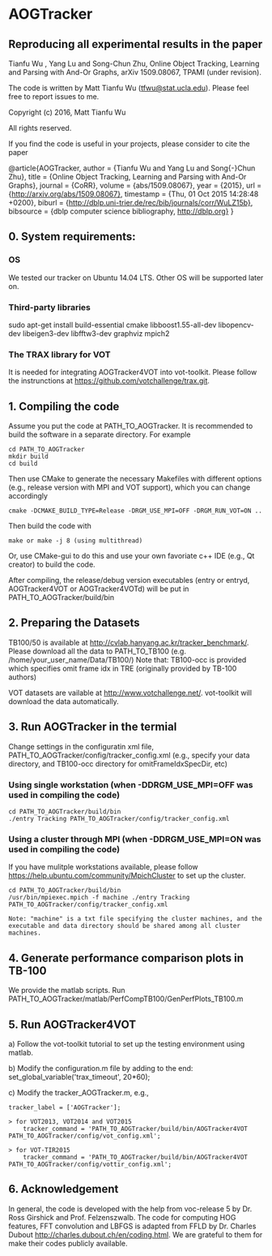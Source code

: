 # AOGTracker 

## Reproducing all experimental results in the paper
Tianfu Wu , Yang Lu and Song-Chun Zhu, Online Object Tracking, Learning and Parsing with And-Or Graphs, arXiv 1509.08067, TPAMI (under revision).

The code is written by Matt Tianfu Wu (tfwu@stat.ucla.edu). Please feel free to report issues to me. 

Copyright (c) 2016, Matt Tianfu Wu

All rights reserved.

If you find the code is useful in your projects, please consider to cite the paper

@article{AOGTracker,
  author    = {Tianfu Wu and
               Yang Lu and
               Song{-}Chun Zhu},
  title     = {Online Object Tracking, Learning and Parsing with And-Or Graphs},
  journal   = {CoRR},
  volume    = {abs/1509.08067},
  year      = {2015},
  url       = {http://arxiv.org/abs/1509.08067},
  timestamp = {Thu, 01 Oct 2015 14:28:48 +0200},
  biburl    = {http://dblp.uni-trier.de/rec/bib/journals/corr/WuLZ15b},
  bibsource = {dblp computer science bibliography, http://dblp.org}
}


## 0. System requirements:

### OS
We tested our tracker on Ubuntu 14.04 LTS. Other OS will be supported later on.

### Third-party libraries
sudo apt-get install build-essential cmake libboost1.55-all-dev libopencv-dev libeigen3-dev  libfftw3-dev graphviz mpich2

###  The TRAX library for VOT
It is needed for integrating AOGTracker4VOT into vot-toolkit. Please follow the instrunctions at https://github.com/votchallenge/trax.git.

## 1. Compiling the code
Assume you put the code at PATH_TO_AOGTracker.
It is recommended to build the software in a separate directory. For example

	cd PATH_TO_AOGTracker
	mkdir build
	cd build

Then use CMake to generate the necessary Makefiles with different options (e.g., release version with MPI and VOT support), which you can change accordingly 
	
	cmake -DCMAKE_BUILD_TYPE=Release -DRGM_USE_MPI=OFF -DRGM_RUN_VOT=ON ..

Then build the code with

	make or make -j 8 (using multithread)

Or, use CMake-gui to do this and use your own favoriate c++ IDE (e.g., Qt creator) to build the code.

After compiling, the release/debug version executables (entry or entryd, AOGTracker4VOT or AOGTracker4VOTd) will be put in PATH_TO_AOGTracker/build/bin

## 2. Preparing the Datasets
TB100/50 is available at http://cvlab.hanyang.ac.kr/tracker_benchmark/. Please download all the data to PATH_TO_TB100 (e.g. /home/your_user_name/Data/TB100/)
Note that: TB100-occ is provided which specifies omit frame idx in TRE (originally provided by TB-100 authors)

VOT datasets are vailable at http://www.votchallenge.net/. vot-toolkit will download the data automatically.

## 3. Run AOGTracker in the termial
Change settings in the configuratin xml file, PATH_TO_AOGTracker/config/tracker_config.xml (e.g., specify your data directory, and TB100-occ directory for omitFrameIdxSpecDir, etc)

### Using single workstation (when -DDRGM_USE_MPI=OFF was used in compiling the code)

	cd PATH_TO_AOGTracker/build/bin
	./entry Tracking PATH_TO_AOGTracker/config/tracker_config.xml

### Using a cluster through MPI  (when -DDRGM_USE_MPI=ON was used in compiling the code)
If you have mulitple workstations available, please follow https://help.ubuntu.com/community/MpichCluster to set up the cluster.
	
	cd PATH_TO_AOGTracker/build/bin
	/usr/bin/mpiexec.mpich -f machine ./entry Tracking PATH_TO_AOGTracker/config/tracker_config.xml

	Note: "machine" is a txt file specifying the cluster machines, and the executable and data directory should be shared among all cluster machines.

## 4. Generate performance comparison plots in TB-100
We provide the matlab scripts. Run PATH_TO_AOGTracker/matlab/PerfCompTB100/GenPerfPlots_TB100.m

## 5. Run AOGTracker4VOT
a) Follow the vot-toolkit tutorial to set up the testing environment using matlab.

b) Modify the configuration.m file by adding to the end: set_global_variable('trax_timeout', 20*60); 

c) Modify the tracker_AOGTracker.m, e.g., 

	tracker_label = ['AOGTracker'];

	> for VOT2013, VOT2014 and VOT2015
		tracker_command = 'PATH_TO_AOGTracker/build/bin/AOGTracker4VOT PATH_TO_AOGTracker/config/vot_config.xml';

	> for VOT-TIR2015
		tracker_command = 'PATH_TO_AOGTracker/build/bin/AOGTracker4VOT PATH_TO_AOGTracker/config/vottir_config.xml';

## 6. Acknowledgement
In general, the code is developed with the help from voc-release 5 by Dr. Ross Girshick and Prof. Felzenszwalb. 
The code for computing HOG features, FFT convolution and LBFGS is adapted from FFLD by Dr. Charles Dubout <http://charles.dubout.ch/en/coding.html>. 
We are grateful to them for make their codes publicly available.
